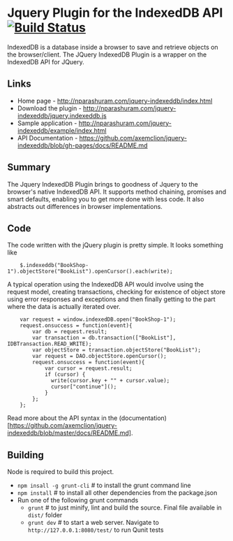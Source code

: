 Jquery Plugin for the IndexedDB API [![Build Status](https://secure.travis-ci.org/axemclion/jquery-indexeddb.png?branch=master)](https://travis-ci.org/axemclion/jquery-indexeddb)
===============================================================================================================================================================================

IndexedDB is a database inside a browser to save and retrieve objects on the browser/client. The JQuery IndexedDB Plugin is a wrapper on the IndexedDB API for JQuery. 

Links
------

* Home page - http://nparashuram.com/jquery-indexeddb/index.html
* Download the plugin - http://nparashuram.com/jquery-indexeddb/jquery.indexeddb.js
* Sample application - http://nparashuram.com/jquery-indexeddb/example/index.html
* API Documentation - https://github.com/axemclion/jquery-indexeddb/blob/gh-pages/docs/README.md

Summary
-------
The Jquery IndexedDB Plugin brings to goodness of Jquery to the browser's native IndexedDB API. It supports method chaining, promises and smart defaults, enabling you to get more done with less code. It also abstracts out differences in browser implementations.  

Code
----
The code written with the jQuery plugin is pretty simple. It looks something like 

```
    $.indexeddb("BookShop-1").objectStore("BookList").openCursor().each(write); 
```


A typical operation using the IndexedDB API would involve using the request model, creating transactions, checking for existence of object store using error responses and exceptions and then finally getting to the part where the data is actually iterated over.  

```
    var request = window.indexedDB.open("BookShop-1");
    request.onsuccess = function(event){
        var db = request.result;
        var transaction = db.transaction(["BookList"], IDBTransaction.READ_WRITE);
        var objectStore = transaction.objectStore("BookList");
        var request = DAO.objectStore.openCursor();
        request.onsuccess = function(event){
            var cursor = request.result;
            if (cursor) {
              write(cursor.key + "" + cursor.value);
              cursor["continue"]();                
            }
        };
    };

```

Read more about the API syntax in the (documentation)[https://github.com/axemclion/jquery-indexeddb/blob/master/docs/README.md]. 


Building
--------

Node is required to build this project.

* `npm insall -g grunt-cli` # to install the grunt command line
* `npm install` # to install all other dependencies from the package.json
* Run one of the following grunt commands
  * `grunt` # to just minify, lint and build the source. Final file available in `dist/` folder
  * `grunt dev` # to start a web server. Navigate to `http://127.0.0.1:8080/test/` to run Qunit tests

